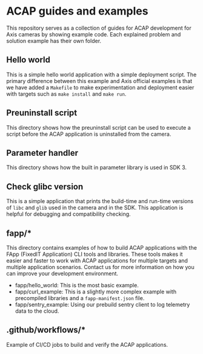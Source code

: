 # ACAP guides and examples
This repository serves as a collection of guides for ACAP development for Axis cameras by showing example code. Each explained problem and solution example has their own folder.

## Hello world
This is a simple hello world application with a simple deployment script. The primary difference between this example and Axis official examples is that we have added a `Makefile` to make experimentation and deployment easier with targets such as `make install` and `make run`.

## Preuninstall script
This directory shows how the preuninstall script can be used to execute a script before the ACAP application is uninstalled from the camera.

## Parameter handler
This directory shows how the built in parameter library is used in SDK 3.

## Check glibc version
This is a simple application that prints the build-time and run-time versions of `libc` and `glib` used in the camera and in the SDK. This application is helpful for debugging and compatibility checking.

## fapp/*
This directory contains examples of how to build ACAP applications with the FApp (FixedIT Application) CLI tools and libraries. These tools makes it easier and faster to work with ACAP applications for multiple targets and multiple application scenarios. Contact us for more information on how you can improve your development environment.

- fapp/hello_world: This is the most basic example.
- fapp/curl_example: This is a slightly more complex example with precompiled libraries and a `fapp-manifest.json` file.
- fapp/sentry_example: Using our prebuild sentry client to log telemetry data to the cloud.

## .github/workflows/*
Example of CI/CD jobs to build and verify the ACAP applications.
